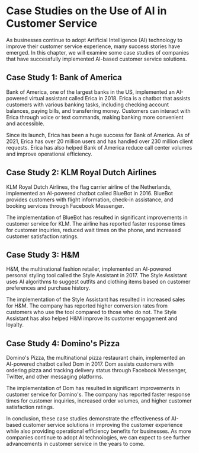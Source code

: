 Case Studies on the Use of AI in Customer Service
==============================================================================================

As businesses continue to adopt Artificial Intelligence (AI) technology to improve their customer service experience, many success stories have emerged. In this chapter, we will examine some case studies of companies that have successfully implemented AI-based customer service solutions.

Case Study 1: Bank of America
-----------------------------

Bank of America, one of the largest banks in the US, implemented an AI-powered virtual assistant called Erica in 2018. Erica is a chatbot that assists customers with various banking tasks, including checking account balances, paying bills, and transferring money. Customers can interact with Erica through voice or text commands, making banking more convenient and accessible.

Since its launch, Erica has been a huge success for Bank of America. As of 2021, Erica has over 20 million users and has handled over 230 million client requests. Erica has also helped Bank of America reduce call center volumes and improve operational efficiency.

Case Study 2: KLM Royal Dutch Airlines
--------------------------------------

KLM Royal Dutch Airlines, the flag carrier airline of the Netherlands, implemented an AI-powered chatbot called BlueBot in 2016. BlueBot provides customers with flight information, check-in assistance, and booking services through Facebook Messenger.

The implementation of BlueBot has resulted in significant improvements in customer service for KLM. The airline has reported faster response times for customer inquiries, reduced wait times on the phone, and increased customer satisfaction ratings.

Case Study 3: H\&M
------------------

H\&M, the multinational fashion retailer, implemented an AI-powered personal styling tool called the Style Assistant in 2017. The Style Assistant uses AI algorithms to suggest outfits and clothing items based on customer preferences and purchase history.

The implementation of the Style Assistant has resulted in increased sales for H\&M. The company has reported higher conversion rates from customers who use the tool compared to those who do not. The Style Assistant has also helped H\&M improve its customer engagement and loyalty.

Case Study 4: Domino's Pizza
----------------------------

Domino's Pizza, the multinational pizza restaurant chain, implemented an AI-powered chatbot called Dom in 2017. Dom assists customers with ordering pizza and tracking delivery status through Facebook Messenger, Twitter, and other messaging platforms.

The implementation of Dom has resulted in significant improvements in customer service for Domino's. The company has reported faster response times for customer inquiries, increased order volumes, and higher customer satisfaction ratings.

In conclusion, these case studies demonstrate the effectiveness of AI-based customer service solutions in improving the customer experience while also providing operational efficiency benefits for businesses. As more companies continue to adopt AI technologies, we can expect to see further advancements in customer service in the years to come.
